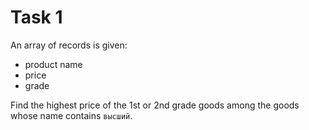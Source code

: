 # Task 1

An array of records is given:

- product name
- price
- grade

Find the highest price of the 1st or 2nd grade goods among the goods whose name contains
`высший`.
